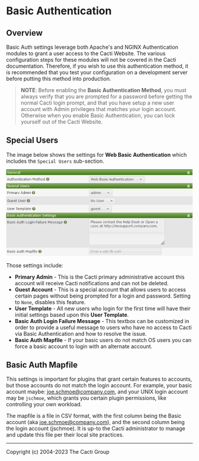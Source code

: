 # Basic Authentication

## Overview

Basic Auth settings leverage both Apache's and NGINX Authentication modules
to grant a user access to the Cacti Website.  The various configuration steps
for these modules will not be covered in the Cacti documentation.  Therefore,
if you wish to use this authentication method, it is recommended that
you test your configuration on a development server before putting this
method into production.

> **NOTE**: Before enabling the **Basic Authentication Method**, you must
> always verify that you are prompted for a password before getting the
> normal Cacti login prompt, and that you have setup a new user account
> with Admin privileges that matches your login account.  Otherwise
> when you enable Basic Authentication, you can lock yourself out of the
> Cacti Website.

## Special Users

The image below shows the settings for **Web Basic Authentication** which
includes the `Special Users` sub-section.

![Basic Auth Settings](images/settings-auth-basic.png)

Those settings include:

- **Primary Admin** - This is the Cacti primary administrative account
  this account will receive Cacti notifications and can not be deleted.
- **Guest Account** - This is a special account that allows users to
  access certain pages without being prompted for a login and password.
  Setting to `None`, disables this feature.
- **User Template** - All new users who login for the first time will
  have their initial settings based upon this **User Template**.
- **Basic Auth Login Failure Message** - This textbox can be customized
  in order to provide a useful message to users who have no access to
  Cacti via Basic Authentication and how to resolve the issue.
- **Basic Auth Mapfile** - If your basic users do not match OS users
  you can force a basic account to login with an alternate account.

## Basic Auth Mapfile

This settings is important for plugins that grant certain features
to accounts, but those accounts do not match the login account.  For
example, your basic account maybe: joe.schmoe@company.com, and your
UNIX login account may be `jschmoe`, which grants you certain
plugin permissions, like controlling your own workload.

The mapfile is a file in CSV format, with the first column
being the Basic account (aka joe.schmoe@company.com), and the second
column being the login account (jschmoe).  It is up-to the Cacti
administrator to manage and update this file per their local
site practices.

---
Copyright (c) 2004-2023 The Cacti Group
